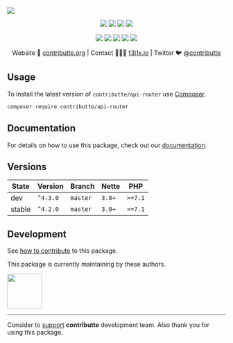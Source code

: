 ![](https://heatbadger.now.sh/github/readme/contributte/api-router/)

<p align=center>
  <a href="https://github.com/contributte/api-router/actions"><img src="https://badgen.net/github/checks/contributte/api-router/master"></a>
  <a href="https://coveralls.io/r/contributte/api-router"><img src="https://badgen.net/coveralls/c/github/contributte/api-router"></a>
  <a href="https://packagist.org/packages/contributte/api-router"><img src="https://badgen.net/packagist/dm/contributte/api-router"></a>
  <a href="https://packagist.org/packages/contributte/api-router"><img src="https://badgen.net/packagist/v/contributte/api-router"></a>
</p>
<p align=center>
  <a href="https://packagist.org/packages/contributte/api-router"><img src="https://badgen.net/packagist/php/contributte/api-router"></a>
  <a href="https://github.com/contributte/api-router"><img src="https://badgen.net/github/license/contributte/api-router"></a>
  <a href="https://bit.ly/ctteg"><img src="https://badgen.net/badge/support/gitter/cyan"></a>
  <a href="https://bit.ly/cttfo"><img src="https://badgen.net/badge/support/forum/yellow"></a>
  <a href="https://contributte.org/partners.html"><img src="https://badgen.net/badge/sponsor/donations/F96854"></a>
</p>

<p align=center>
Website 🚀 <a href="https://contributte.org">contributte.org</a> | Contact 👨🏻‍💻 <a href="https://f3l1x.io">f3l1x.io</a> | Twitter 🐦 <a href="https://twitter.com/contributte">@contributte</a>
</p>

## Usage

To install the latest version of `contributte/api-router` use [Composer](https://getcomposer.org).

```bash
composer require contributte/api-router
```

## Documentation

For details on how to use this package, check out our [documentation](.docs).

## Versions

| State  | Version      | Branch   | Nette  | PHP     |
|--------|--------------|----------|--------|---------|
| dev    | `^4.3.0`     | `master` | `3.0+` | `>=7.1` |
| stable | `^4.2.0`     | `master` | `3.0+` | `>=7.1` |

## Development

See [how to contribute](https://contributte.org/contributing.html) to this package.

This package is currently maintaining by these authors.

<a href="https://github.com/paveljanda">
  <img width="80" height="80" src="https://avatars2.githubusercontent.com/u/1488874?v=3&s=80">
</a>

-----

Consider to [support](https://contributte.org/partners.html) **contributte** development team.
Also thank you for using this package.

